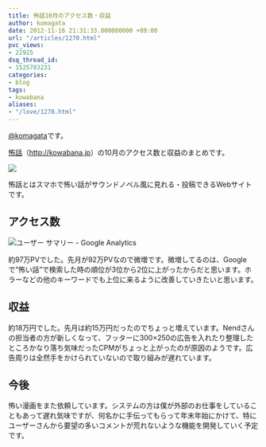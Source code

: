 ```yaml
---
title: 怖話10月のアクセス数・収益
author: komagata
date: 2012-11-16 21:31:33.000000000 +09:00
url: "/articles/1270.html"
pvc_views:
- 22925
dsq_thread_id:
- 1525783231
categories:
- blog
tags:
- kowabana
aliases:
- "/love/1270.html"
---
```

[@komagata][1]です。

<a href="http://kowabana.jp" title="怖話" target="_blank">怖話</a>（<a href="http://kowabana.jp" title="怖話" target="_blank">http://kowabana.jp</a>）の10月のアクセス数と収益のまとめです。


  <a href="http://kowabana.jp"><img src="http://p.nanapi.jp/r/20120228/20120228194536_4f4cb050d3cc9.jpg" /></a>


怖話とはスマホで怖い話がサウンドノベル風に見れる・投稿できるWebサイトです。

## アクセス数


  <img src="https://lh5.googleusercontent.com/-Suj6lkdiByY/UKYu-ilYhNI/AAAAAAAACgc/MXJGPBWO7p8/s400/Screen%2520Shot%25202012-11-16%2520at%25209.17.10%2520PM.png" alt="ユーザー サマリー - Google Analytics" />


約97万PVでした。先月が92万PVなので微増です。微増してるのは、Googleで&#8221;怖い話&#8221;で検索した時の順位が3位から2位に上がったからだと思います。ホラーなどの他のキーワードでも上位に来るように改善していきたいと思います。

## 収益

約18万円でした。先月は約15万円だったのでちょっと増えています。Nendさんの担当者の方が新しくなって、フッターに300&#215;250の広告を入れたり整理したところかなり落ち気味だったCPMがちょっと上がったのが原因のようです。広告周りは全然手をかけられていないので取り組みが遅れています。

## 今後

怖い漫画をまた依頼しています。システムの方は僕が外部のお仕事をしていることもあって遅れ気味ですが、何名かに手伝ってもらって年末年始にかけて、特にユーザーさんから要望の多いコメントが荒れないような機能を開発していく予定です。

 [1]: http://twitter.com/komagata
